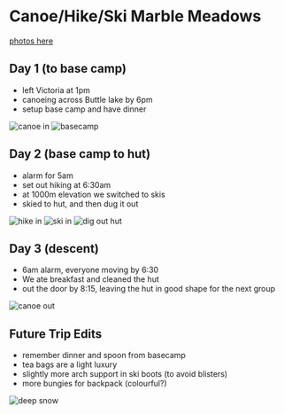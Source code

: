 # Canoe/Hike/Ski Marble Meadows

[photos here](https://photos.app.goo.gl/ceXB8J3Yd3uUYSUe9)

## Day 1 (to base camp)
- left Victoria at 1pm
- canoeing across Buttle lake by 6pm
- setup base camp and have dinner

![canoe in](../photos/marble_meadows/canoe_in.jpg)
![basecamp](../photos/marble_meadows/basecamp.jpg)

## Day 2 (base camp to hut)
- alarm for 5am
- set out hiking at 6:30am
- at 1000m elevation we switched to skis
- skied to hut, and then dug it out

![hike in](../photos/marble_meadows/hike_in.jpg)
![ski in](../photos/marble_meadows/ski_in.jpg)
![dig out hut](../photos/marble_meadows/dig_out_hut.jpg)

## Day 3 (descent)
- 6am alarm, everyone moving by 6:30
- We ate breakfast and cleaned the hut 
- out the door by 8:15, leaving the hut in good shape for the next group

![canoe out](../photos/marble_meadows/canoe_out.jpg)

## Future Trip Edits
- remember dinner and spoon from basecamp
- tea bags are a light luxury
- slightly more arch support in ski boots (to avoid blisters)
- more bungies for backpack (colourful?)

![deep snow](../photos/marble_meadows/deep_snow.jpg)